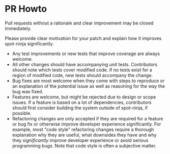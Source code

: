 # PR Howto

Pull requests without a rationale and clear improvement may be closed
immediately.

Please provide clear motivation for your patch and explain how it improves
spot-ninja significantly.

* Any test improvements or new tests that improve coverage are always welcome.
* All other changes should have accompanying unit tests. Contributors should
  note which tests cover modified code. If no tests exist for a region of
  modified code, new tests should accompany the change.
* Bug fixes are most welcome when they come with steps to reproduce or an
  explanation of the potential issue as well as reasoning for the way the bug
  was fixed.
* Features are welcome, but might be rejected due to design or scope issues.
  If a feature is based on a lot of dependencies, contributors should first
  consider building the system outside of spot-ninja, if possible.
* Refactoring changes are only accepted if they are required for a feature or
  bug fix or otherwise improve developer experience significantly. For example,
  most "code style" refactoring changes require a thorough explanation why they
  are useful, what downsides they have and why they *significantly* improve
  developer experience or avoid serious programming bugs. Note that code style
  is often a subjective matter.
